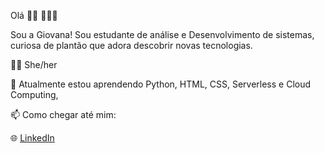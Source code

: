 Olá 👋🏾 👩🏾‍💻

Sou a Giovana! Sou estudante de análise e Desenvolvimento de sistemas, curiosa de plantão que adora descobrir novas tecnologias.

 👩🏽 She/her

🌱 Atualmente estou aprendendo Python, HTML, CSS, Serverless e Cloud Computing, 

📫 Como chegar até mim:

🌐 [LinkedIn](www.linkedin.com/in/giovana-mendes-dev)  
